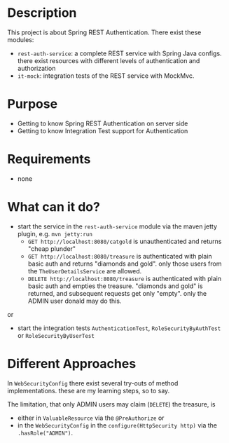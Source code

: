 # Description

This project is about Spring REST Authentication. There exist these modules:

* `rest-auth-service`: 
a complete REST service with Spring Java configs. there exist resources with different levels of authentication and authorization
* `it-mock`: 
integration tests of the REST service with MockMvc.

# Purpose

* Getting to know Spring REST Authentication on server side
* Getting to know Integration Test support for Authentication

# Requirements

* none

# What can it do?

* start the service in the `rest-auth-service` module via the maven jetty plugin, e.g. `mvn jetty:run`
    * `GET http://localhost:8080/catgold`
is unauthenticated and returns "cheap plunder"
    * `GET http://localhost:8080/treasure`
is authenticated with plain basic auth and returns "diamonds and gold". only those users from the `TheUserDetailsService` are allowed.
    * `DELETE http://localhost:8080/treasure`
is authenticated with plain basic auth and empties the treasure. "diamonds and gold" is returned, and subsequent requests get only "empty". only the ADMIN user donald may do this.

or

* start the integration tests `AuthenticationTest`, `RoleSecurityByAuthTest` or `RoleSecurityByUserTest`

# Different Approaches

In `WebSecurityConfig` there exist several try-outs of method implementations. these are my learning steps, so to say.

The limitation, that only ADMIN users may claim (`DELETE`) the treasure, is
 
* either in `ValuableResource` via the `@PreAuthorize` or 
* in the `WebSecurityConfig` in the `configure(HttpSecurity http)` via the `.hasRole("ADMIN")`.